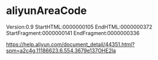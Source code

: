 # aliyunAreaCode
Version:0.9
StartHTML:0000000105
EndHTML:0000000372
StartFragment:0000000141
EndFragment:0000000336
<html>
<body>
<a 全球215个国家与地区的国家编码 中文名，代号，国家码，区域码>
<a href="https://help.aliyun.com/document_detail/44351.html?spm=a2c4g.11186623.6.554.3679e137OHE2la">https://help.aliyun.com/document_detail/44351.html?spm=a2c4g.11186623.6.554.3679e137OHE2la</a>
</body>
</html>